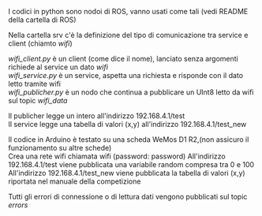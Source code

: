 I codici in python sono nodoi di ROS, vanno usati come tali (vedi README della cartella di ROS) <br />

Nella cartella srv c'è la definizione del tipo di comunicazione tra service e client (chiamto *wifi*) <br />

*wifi_client.py* è un client (come dice il nome), lanciato senza argomenti richiede al service un dato *wifi* <br />
*wifi_service.py* è un service, aspetta una richiesta e risponde con il dato letto tramite wifi <br />
*wifi_publicher.py* è un nodo che continua a pubblicare un UInt8 letto da wifi sul topic *wifi_data*<br />

Il publicher legge un intero all'indirizzo 192.168.4.1/test <br />
Il service legge una tabella di valori (x,y) all'indirizzo 192.168.4.1/test_new <br />

Il codice in Arduino è testato su una scheda WeMos D1 R2,(non assicuro il funzionamento su altre schede) <br />
Crea una rete wifi chiamata wifi (password: password)
All'indirizzo 192.168.4.1/test viene pubblicata una variabile random compresa tra 0 e 100 <br />
All'indirizzo 192.168.4.1/test_new viene pubblicata la tabella di valori (x,y) riportata nel manuale della competizione <br />

Tutti gli errori di connessione o di lettura dati vengono pubblicati sul topic *errors* <br />
